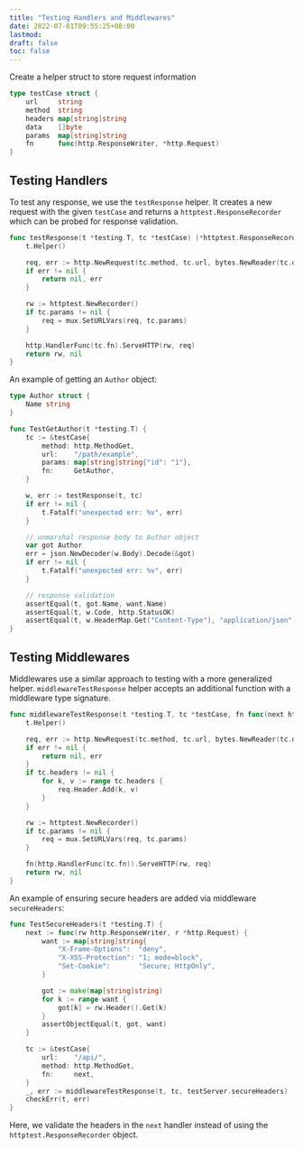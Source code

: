 ```yaml
---
title: "Testing Handlers and Middlewares"
date: 2022-07-01T09:55:25+08:00
lastmod:
draft: false
toc: false
---
```


Create a helper struct to store request information

```go
type testCase struct {
	url     string
	method  string
	headers map[string]string
	data    []byte
	params  map[string]string
	fn      func(http.ResponseWriter, *http.Request)
}
```

## Testing Handlers

To test any response, we use the `testResponse` helper. It creates a new request
with the given `testCase` and returns a `httptest.ResponseRecorder` which can be
probed for response validation.

```go
func testResponse(t *testing.T, tc *testCase) (*httptest.ResponseRecorder, error) {
	t.Helper()

	req, err := http.NewRequest(tc.method, tc.url, bytes.NewReader(tc.data))
	if err != nil {
		return nil, err
	}

	rw := httptest.NewRecorder()
	if tc.params != nil {
		req = mux.SetURLVars(req, tc.params)
	}

	http.HandlerFunc(tc.fn).ServeHTTP(rw, req)
	return rw, nil
}
```

An example of getting an `Author` object:

```go
type Author struct {
	Name string
}

func TestGetAuthor(t *testing.T) {
	tc := &testCase{
		method: http.MethodGet,
		url:    "/path/example",
		params: map[string]string{"id": "1"},
		fn:     GetAuthor,
	}

	w, err := testResponse(t, tc)
	if err != nil {
		t.Fatalf("unexpected err: %v", err)
	}

	// unmarshal response body to Author object
	var got Author
	err = json.NewDecoder(w.Body).Decode(&got)
	if err != nil {
		t.Fatalf("unexpected err: %v", err)
	}

	// response validation
	assertEqual(t, got.Name, want.Name)
	assertEqual(t, w.Code, http.StatusOK)
	assertEqual(t, w.HeaderMap.Get("Content-Type"), "application/json")
}
```

## Testing Middlewares
Middlewares use a similar approach to testing with a more generalized helper.
`middlewareTestResponse` helper accepts an additional function with a middleware
type signature.

```go
func middlewareTestResponse(t *testing.T, tc *testCase, fn func(next http.Handler) http.Handler) (*httptest.ResponseRecorder, error) {
	t.Helper()

	req, err := http.NewRequest(tc.method, tc.url, bytes.NewReader(tc.data))
	if err != nil {
		return nil, err
	}
	if tc.headers != nil {
		for k, v := range tc.headers {
			req.Header.Add(k, v)
		}
	}

	rw := httptest.NewRecorder()
	if tc.params != nil {
		req = mux.SetURLVars(req, tc.params)
	}

	fn(http.HandlerFunc(tc.fn)).ServeHTTP(rw, req)
	return rw, nil
}
```

An example of ensuring secure headers are added via middleware `secureHeaders`:

```go
func TestSecureHeaders(t *testing.T) {
	next := func(rw http.ResponseWriter, r *http.Request) {
		want := map[string]string{
			"X-Frame-Options":  "deny",
			"X-XSS-Protection": "1; mode=block",
			"Set-Cookie":       "Secure; HttpOnly",
		}

		got := make(map[string]string)
		for k := range want {
			got[k] = rw.Header().Get(k)
		}
		assertObjectEqual(t, got, want)
	}

	tc := &testCase{
		url:    "/api/",
		method: http.MethodGet,
		fn:     next,
	}
	_, err := middlewareTestResponse(t, tc, testServer.secureHeaders)
	checkErr(t, err)
}
```

Here, we validate the headers in the `next` handler instead of using the
`httptest.ResponseRecorder` object.
